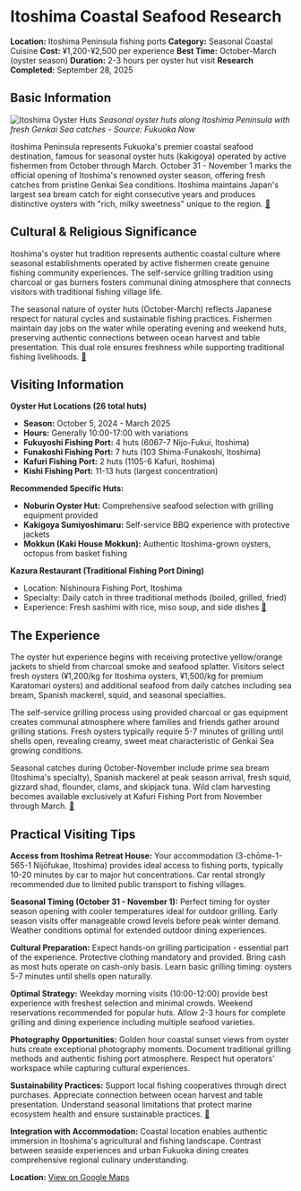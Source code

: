 # Itoshima Coastal Seafood Research

**Location:** Itoshima Peninsula fishing ports
**Category:** Seasonal Coastal Cuisine
**Cost:** ¥1,200-¥2,500 per experience
**Best Time:** October-March (oyster season)
**Duration:** 2-3 hours per oyster hut visit
**Research Completed:** September 28, 2025

## Basic Information

![Itoshima Oyster Huts](https://upload.wikimedia.org/wikipedia/commons/e/e4/Oysters_in_the_restaurant_%2837576387860%29.jpg)
*Seasonal oyster huts along Itoshima Peninsula with fresh Genkai Sea catches - Source: Fukuoka Now*

Itoshima Peninsula represents Fukuoka's premier coastal seafood destination, famous for seasonal oyster huts (kakigoya) operated by active fishermen from October through March. October 31 - November 1 marks the official opening of Itoshima's renowned oyster season, offering fresh catches from pristine Genkai Sea conditions. Itoshima maintains Japan's largest sea bream catch for eight consecutive years and produces distinctive oysters with "rich, milky sweetness" unique to the region. [🔗](https://www.fukuoka-now.com/en/itoshima-kakigoya-oyster-hut-guide/)

## Cultural & Religious Significance

Itoshima's oyster hut tradition represents authentic coastal culture where seasonal establishments operated by active fishermen create genuine fishing community experiences. The self-service grilling tradition using charcoal or gas burners fosters communal dining atmosphere that connects visitors with traditional fishing village life.

The seasonal nature of oyster huts (October-March) reflects Japanese respect for natural cycles and sustainable fishing practices. Fishermen maintain day jobs on the water while operating evening and weekend huts, preserving authentic connections between ocean harvest and table presentation. This dual role ensures freshness while supporting traditional fishing livelihoods. [🔗](https://itoshima-now.com/en/food/kazura/)

## Visiting Information

**Oyster Hut Locations (26 total huts)**
- **Season:** October 5, 2024 - March 2025
- **Hours:** Generally 10:00-17:00 with variations
- **Fukuyoshi Fishing Port:** 4 huts (6067-7 Nijo-Fukui, Itoshima)
- **Funakoshi Fishing Port:** 7 huts (103 Shima-Funakoshi, Itoshima)
- **Kafuri Fishing Port:** 2 huts (1105-6 Kafuri, Itoshima)
- **Kishi Fishing Port:** 11-13 huts (largest concentration)

**Recommended Specific Huts:**
- **Noburin Oyster Hut:** Comprehensive seafood selection with grilling equipment provided
- **Kakigoya Sumiyoshimaru:** Self-service BBQ experience with protective jackets
- **Mokkun (Kaki House Mokkun):** Authentic Itoshima-grown oysters, octopus from basket fishing

**Kazura Restaurant (Traditional Fishing Port Dining)**
- Location: Nishinoura Fishing Port, Itoshima
- Specialty: Daily catch in three traditional methods (boiled, grilled, fried)
- Experience: Fresh sashimi with rice, miso soup, and side dishes [🔗](https://itoshima-now.com/en/food/kazura/)

## The Experience

The oyster hut experience begins with receiving protective yellow/orange jackets to shield from charcoal smoke and seafood splatter. Visitors select fresh oysters (¥1,200/kg for Itoshima oysters, ¥1,500/kg for premium Karatomari oysters) and additional seafood from daily catches including sea bream, Spanish mackerel, squid, and seasonal specialties.

The self-service grilling process using provided charcoal or gas equipment creates communal atmosphere where families and friends gather around grilling stations. Fresh oysters typically require 5-7 minutes of grilling until shells open, revealing creamy, sweet meat characteristic of Genkai Sea growing conditions.

Seasonal catches during October-November include prime sea bream (Itoshima's specialty), Spanish mackerel at peak season arrival, fresh squid, gizzard shad, flounder, clams, and skipjack tuna. Wild clam harvesting becomes available exclusively at Kafuri Fishing Port from November through March. [🔗](https://www.fukuoka-now.com/en/itoshima-kakigoya-oyster-hut-guide/)

## Practical Visiting Tips

**Access from Itoshima Retreat House:** Your accommodation (3-chōme-1-565-1 Nijōfukae, Itoshima) provides ideal access to fishing ports, typically 10-20 minutes by car to major hut concentrations. Car rental strongly recommended due to limited public transport to fishing villages.

**Seasonal Timing (October 31 - November 1):** Perfect timing for oyster season opening with cooler temperatures ideal for outdoor grilling. Early season visits offer manageable crowd levels before peak winter demand. Weather conditions optimal for extended outdoor dining experiences.

**Cultural Preparation:** Expect hands-on grilling participation - essential part of the experience. Protective clothing mandatory and provided. Bring cash as most huts operate on cash-only basis. Learn basic grilling timing: oysters 5-7 minutes until shells open naturally.

**Optimal Strategy:** Weekday morning visits (10:00-12:00) provide best experience with freshest selection and minimal crowds. Weekend reservations recommended for popular huts. Allow 2-3 hours for complete grilling and dining experience including multiple seafood varieties.

**Photography Opportunities:** Golden hour coastal sunset views from oyster huts create exceptional photography moments. Document traditional grilling methods and authentic fishing port atmosphere. Respect hut operators' workspace while capturing cultural experiences.

**Sustainability Practices:** Support local fishing cooperatives through direct purchases. Appreciate connection between ocean harvest and table presentation. Understand seasonal limitations that protect marine ecosystem health and ensure sustainable practices. [🔗](https://www.fukuoka-now.com/en/itoshima-kakigoya-oyster-hut-guide/)

**Integration with Accommodation:** Coastal location enables authentic immersion in Itoshima's agricultural and fishing landscape. Contrast between seaside experiences and urban Fukuoka dining creates comprehensive regional culinary understanding.

**Location:** [View on Google Maps](https://goo.gl/maps/itoshima-fishing-ports)
